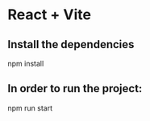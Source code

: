 # React + Vite

## Install the dependencies

npm install

## In order to run the project:

npm run start